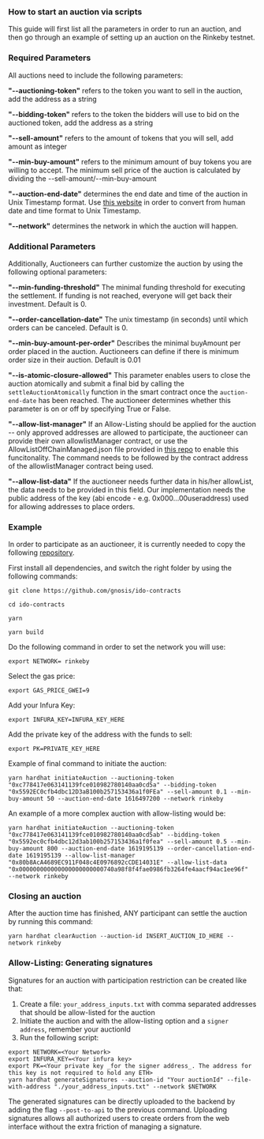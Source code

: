 ### How to start an auction via scripts

This guide will first list all the parameters in order to run an auction, and then go through an example of setting up an auction on the Rinkeby testnet.

### Required Parameters

All auctions need to include the following parameters:

**&quot;--auctioning-token&quot;** refers to the token you want to sell in the auction, add the address as a string

**&quot;--bidding-token&quot;** refers to the token the bidders will use to bid on the auctioned token, add the address as a string

**&quot;--sell-amount&quot;** refers to the amount of tokens that you will sell, add amount as integer

**&quot;--min-buy-amount&quot;** refers to the minimum amount of buy tokens you are willing to accept. The minimum sell price of the auction is calculated by dividing the --sell-amount/--min-buy-amount

**&quot;--auction-end-date&quot;** determines the end date and time of the auction in Unix Timestamp format. Use [this website](https://www.epochconverter.com/) in order to convert from human date and time format to Unix Timestamp.

**&quot;--network&quot;** determines the network in which the auction will happen.

### Additional Parameters

Additionally, Auctioneers can further customize the auction by using the following optional parameters:

**&quot;--min-funding-threshold&quot;** The minimal funding threshold for executing the settlement. If funding is not reached, everyone will get back their investment. Default is 0.

**&quot;--order-cancellation-date&quot;** The unix timestamp (in seconds) until which orders can be canceled. Default is 0.

**&quot;--min-buy-amount-per-order&quot;** Describes the minimal buyAmount per order placed in the auction. Auctioneers can define if there is minimum order size in their auction. Default is 0.01

**&quot;--is-atomic-closure-allowed&quot;** This parameter enables users to close the auction atomically and submit a final bid by calling the `settleAuctionAtomically` function in the smart contract once the `auction-end-date` has been reached. The auctioneer determines whether this parameter is on or off by specifying True or False.

**&quot;--allow-list-manager&quot;** If an Allow-Listing should be applied for the auction -- only approved addresses are allowed to participate, the auctioneer can provide their own allowlistManager contract, or use the AllowListOffChainManaged.json file provided in [this repo](https://github.com/gnosis/ido-contracts/tree/main/deployments) to enable this funcitonality. The command needs to be followed by the contract address of the allowlistManager contract being used.

**&quot;--allow-list-data&quot;** If the auctioneer needs further data in his/her allowList, the data needs to be provided in this field. Our implementation needs the public address of the key (abi encode - e.g. 0x000…00useraddress) used for allowing addresses to place orders.

### Example

In order to participate as an auctioneer, it is currently needed to copy the following [repository](https://github.com/gnosis/ido-contracts).

First install all dependencies, and switch the right folder by using the following commands:

```
git clone https://github.com/gnosis/ido-contracts

cd ido-contracts

yarn

yarn build
```

Do the following command in order to set the network you will use:

```
export NETWORK= rinkeby
```

Select the gas price:

```
export GAS_PRICE_GWEI=9
```

Add your Infura Key:

```
export INFURA_KEY=INFURA_KEY_HERE
```

Add the private key of the address with the funds to sell:

```
export PK=PRIVATE_KEY_HERE
```

Example of final command to initiate the auction:

```
yarn hardhat initiateAuction --auctioning-token "0xc778417e063141139fce010982780140aa0cd5a" --bidding-token "0x5592EC0cfb4dbc12D3aB100b257153436a1f0FEa" --sell-amount 0.1 --min-buy-amount 50 --auction-end-date 1616497200 --network rinkeby
```

An example of a more complex auction with allow-listing would be:

```
yarn hardhat initiateAuction --auctioning-token "0xc778417e063141139fce010982780140aa0cd5ab" --bidding-token "0x5592ec0cfb4dbc12d3ab100b257153436a1f0fea" --sell-amount 0.5 --min-buy-amount 800 --auction-end-date 1619195139 --order-cancellation-end-date 1619195139 --allow-list-manager "0x80b8AcA4689EC911F048c4E0976892cCDE14031E" --allow-list-data "0x000000000000000000000000740a98f8f4fae0986fb3264fe4aacf94ac1ee96f"  --network rinkeby
```

### Closing an auction

After the auction time has finished, ANY participant can settle the auction by running this command:

```
yarn hardhat clearAuction --auction-id INSERT_AUCTION_ID_HERE --network rinkeby
```

### Allow-Listing: Generating signatures

Signatures for an auction with participation restriction can be created like that:

1. Create a file: `your_address_inputs.txt` with comma separated addresses that should be allow-listed for the auction
2. Initiate the auction and with the allow-listing option and a `signer address`, remember your auctionId
3. Run the following script:

```
export NETWORK=<Your Network>
export INFURA_KEY=<Your infura key>
export PK=<Your private key _for the signer address_. The address for this key is not required to hold any ETH>
yarn hardhat generateSignatures --auction-id "Your auctionId" --file-with-address "./your_address_inputs.txt" --network $NETWORK
```

The generated signatures can be directly uploaded to the backend by adding the flag `--post-to-api` to the previous command. Uploading signatures allows all authorized users to create orders from the web interface without the extra friction of managing a signature.
